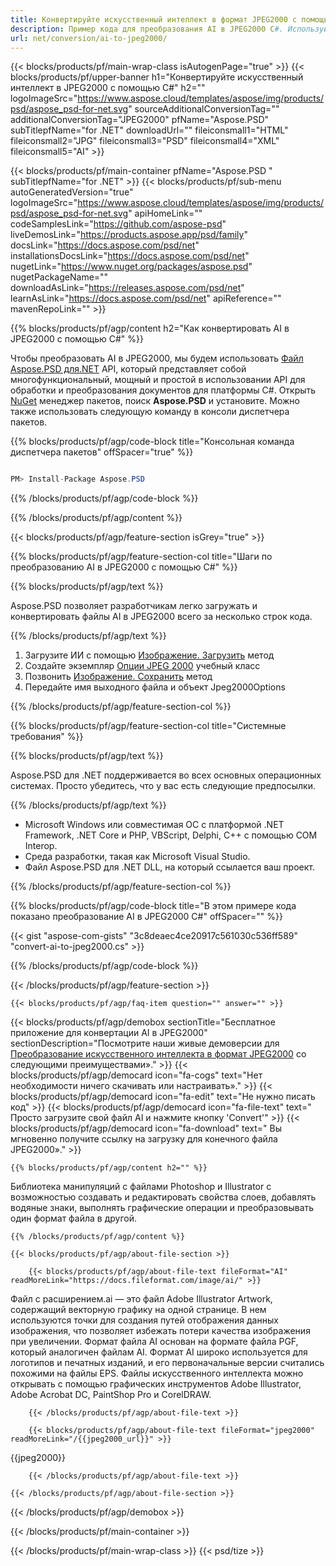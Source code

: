 ```yaml
---
title: Конвертируйте искусственный интеллект в формат JPEG2000 с помощью C#
description: Пример кода для преобразования AI в JPEG2000 C#. Используйте пример кода API для пакетного преобразования файлов AI в JPEG2000 в VB.NET, ASP.Net или любом приложении на базе .NET.
url: net/conversion/ai-to-jpeg2000/
---
```


{{< blocks/products/pf/main-wrap-class isAutogenPage="true" >}}
{{< blocks/products/pf/upper-banner h1="Конвертируйте искусственный интеллект в JPEG2000 с помощью C#" h2="" logoImageSrc="https://www.aspose.cloud/templates/aspose/img/products/psd/aspose_psd-for-net.svg" sourceAdditionalConversionTag="" additionalConversionTag="JPEG2000" pfName="Aspose.PSD" subTitlepfName="for .NET" downloadUrl="" fileiconsmall1="HTML" fileiconsmall2="JPG" fileiconsmall3="PSD" fileiconsmall4="XML" fileiconsmall5="AI" >}}

{{< blocks/products/pf/main-container pfName="Aspose.PSD " subTitlepfName="for .NET" >}}
{{< blocks/products/pf/sub-menu autoGeneratedVersion="true" logoImageSrc="https://www.aspose.cloud/templates/aspose/img/products/psd/aspose_psd-for-net.svg" apiHomeLink="" codeSamplesLink="https://github.com/aspose-psd" liveDemosLink="https://products.aspose.app/psd/family" docsLink="https://docs.aspose.com/psd/net" installationsDocsLink="https://docs.aspose.com/psd/net" nugetLink="https://www.nuget.org/packages/aspose.psd" nugetPackageName="" downloadAsLink="https://releases.aspose.com/psd/net" learnAsLink="https://docs.aspose.com/psd/net" apiReference="" mavenRepoLink="" >}}

{{% blocks/products/pf/agp/content h2="Как конвертировать AI в JPEG2000 с помощью C#" %}}

Чтобы преобразовать AI в JPEG2000, мы будем использовать <a href="/psd/{{< lang-code >}}net">Файл Aspose.PSD для.NET</a> API, который представляет собой многофункциональный, мощный и простой в использовании API для обработки и преобразования документов для платформы C#. Открыть <a href="https://www.nuget.org/packages/aspose.psd">NuGet</a> менеджер пакетов, поиск <b>Aspose.PSD</b> и установите. Можно также использовать следующую команду в консоли диспетчера пакетов.

{{% blocks/products/pf/agp/code-block title="Консольная команда диспетчера пакетов" offSpacer="true" %}}

```cs

PM> Install-Package Aspose.PSD

```

{{% /blocks/products/pf/agp/code-block %}}

{{% /blocks/products/pf/agp/content %}}

{{< blocks/products/pf/agp/feature-section isGrey="true" >}}

{{% blocks/products/pf/agp/feature-section-col title="Шаги по преобразованию AI в JPEG2000 с помощью C#" %}}

{{% blocks/products/pf/agp/text %}}

 Aspose.PSD позволяет разработчикам легко загружать и конвертировать файлы AI в JPEG2000 всего за несколько строк кода.

{{% /blocks/products/pf/agp/text %}}

1. Загрузите ИИ с помощью [Изображение. Загрузить](https://apireference.aspose.com/psd/net/aspose.psd/image/methods/load/index) метод
1. Создайте экземпляр [Опции JPEG 2000](https://apireference.aspose.com/psd/net/aspose.psd.imageoptions/Jpeg2000Options) учебный класс
1. Позвонить [Изображение. Сохранить](https://apireference.aspose.com/psd/net/aspose.psd/image/methods/save/index) метод
1. Передайте имя выходного файла и объект Jpeg2000Options

{{% /blocks/products/pf/agp/feature-section-col %}}

{{% blocks/products/pf/agp/feature-section-col title="Системные требования" %}}

{{% blocks/products/pf/agp/text %}}

 Aspose.PSD для .NET поддерживается во всех основных операционных системах. Просто убедитесь, что у вас есть следующие предпосылки.

{{% /blocks/products/pf/agp/text %}}

- Microsoft Windows или совместимая ОС с платформой .NET Framework, .NET Core и PHP, VBScript, Delphi, C++ с помощью COM Interop.
- Среда разработки, такая как Microsoft Visual Studio.
- Файл Aspose.PSD для .NET DLL, на который ссылается ваш проект.

{{% /blocks/products/pf/agp/feature-section-col %}}

{{% blocks/products/pf/agp/code-block title="В этом примере кода показано преобразование AI в JPEG2000 C#" offSpacer="" %}}

{{< gist "aspose-com-gists" "3c8deaec4ce20917c561030c536ff589" "convert-ai-to-jpeg2000.cs" >}}

{{% /blocks/products/pf/agp/code-block %}}

{{< /blocks/products/pf/agp/feature-section >}}

    {{< blocks/products/pf/agp/faq-item question="" answer="" >}}
 

<!-- aboutfile Starts -->

{{< blocks/products/pf/agp/demobox sectionTitle="Бесплатное приложение для конвертации AI в JPEG2000" sectionDescription="Посмотрите наши живые демоверсии для [Преобразование искусственного интеллекта в формат JPEG2000](https://products.aspose.app/psd/conversion/ai-to-jpeg2000) со следующими преимуществами»." >}}
        {{< blocks/products/pf/agp/democard icon="fa-cogs" text="Нет необходимости ничего скачивать или настраивать»." >}}
        {{< blocks/products/pf/agp/democard icon="fa-edit" text="Не нужно писать код" >}}
        {{< blocks/products/pf/agp/democard icon="fa-file-text" text=" Просто загрузите свой файл AI и нажмите кнопку \'Convert\'" >}}
        {{< blocks/products/pf/agp/democard icon="fa-download" text=" Вы мгновенно получите ссылку на загрузку для конечного файла JPEG2000»." >}}

    {{% blocks/products/pf/agp/content h2="" %}}

Библиотека манипуляций с файлами Photoshop и Illustrator с возможностью создавать и редактировать свойства слоев, добавлять водяные знаки, выполнять графические операции и преобразовывать один формат файла в другой.



    {{% /blocks/products/pf/agp/content %}}

    {{< blocks/products/pf/agp/about-file-section >}}

        {{< blocks/products/pf/agp/about-file-text fileFormat="AI" readMoreLink="https://docs.fileformat.com/image/ai/" >}}
Файл с расширением.ai — это файл Adobe Illustrator Artwork, содержащий векторную графику на одной странице. В нем используются точки для создания путей отображения данных изображения, что позволяет избежать потери качества изображения при увеличении. Формат файла AI основан на формате файла PGF, который аналогичен файлам AI. Формат AI широко используется для логотипов и печатных изданий, и его первоначальные версии считались похожими на файлы EPS. Файлы искусственного интеллекта можно открывать с помощью графических инструментов Adobe Illustrator, Adobe Acrobat DC, PaintShop Pro и CorelDRAW.

        {{< /blocks/products/pf/agp/about-file-text >}}

        {{< blocks/products/pf/agp/about-file-text fileFormat="jpeg2000" readMoreLink="/{{jpeg2000_url}}" >}}
{{jpeg2000}}

        {{< /blocks/products/pf/agp/about-file-text >}}

    {{< /blocks/products/pf/agp/about-file-section >}}

{{< /blocks/products/pf/agp/demobox >}}

<!-- aboutfile Ends -->



{{< /blocks/products/pf/main-container >}}
    
{{< /blocks/products/pf/main-wrap-class >}}
{{< psd/tize >}}
